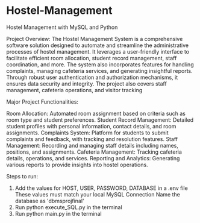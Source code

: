 # Hostel-Management

Hostel Management with MySQL and Python

Project Overview:
The Hostel Management System is a comprehensive software solution designed to automate and streamline the administrative processes of hostel management. It leverages a user-friendly interface to facilitate efficient room allocation, student record management, staff coordination, and more. The system also incorporates features for handling complaints, managing cafeteria services, and generating insightful reports. Through robust user authentication and authorization mechanisms, it ensures data security and integrity. The project also covers staff management, cafeteria operations, and visitor tracking

Major Project Functionalities:

Room Allocation: Automated room assignment based on criteria such as room type and student preferences.
Student Record Management: Detailed student profiles with personal information, contact details, and room assignments.
Complaints System: Platform for students to submit complaints and feedback, with tracking and resolution features.
Staff Management: Recording and managing staff details including names, positions, and assignments.
Cafeteria Management: Tracking cafeteria details, operations, and services.
Reporting and Analytics: Generating various reports to provide insights into hostel operations.

Steps to run:

1) Add the values for HOST, USER, PASSWORD, DATABASE in a .env file
   These values must match your local MySQL Connection
   Name the database as 'dbmsprojfinal'
2) Run python execute_SQL.py in the terminal
3) Run python main.py in the terminal

